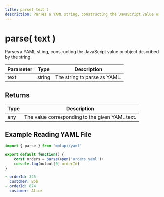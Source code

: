```yaml
---
title: parse( text )
description: Parses a YAML string, constructing the JavaScript value or object described by the string.
---
```

# parse( text )

Parses a YAML string, constructing the JavaScript value or object described by the string.

| Parameter | Type   | Description                                                          |
|-----------|--------|----------------------------------------------------------------------|
| text      | string | The string to parse as YAML.                                         |

## Returns

| Type | Description                                     |
|------|-------------------------------------------------|
| any  | The value corresponding to the given YAML text. |

## Example Reading YAML File

```javascript tab=orders.js
import { parse } from 'mokapi/yaml'

export default function() {
    const orders = parse(open('orders.yaml'))
    console.log(outout[0].orderId)
}
```

```yaml tab=orders.yaml
- orderId: 345
  customer: Bob
- orderId: 874
  customer: Alice
```